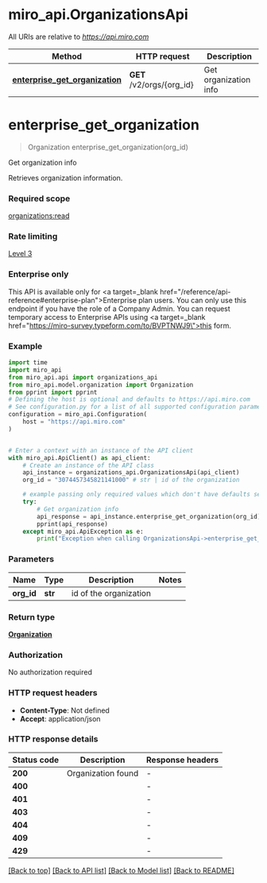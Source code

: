 # miro_api.OrganizationsApi

All URIs are relative to *https://api.miro.com*

Method | HTTP request | Description
------------- | ------------- | -------------
[**enterprise_get_organization**](OrganizationsApi.md#enterprise_get_organization) | **GET** /v2/orgs/{org_id} | Get organization info


# **enterprise_get_organization**
> Organization enterprise_get_organization(org_id)

Get organization info

Retrieves organization information.<br/><h3>Required scope</h3> <a target=_blank href=https://developers.miro.com/reference/scopes>organizations:read</a> <br/><h3>Rate limiting</h3> <a target=_blank href=https://developers.miro.com/reference/ratelimiting>Level 3</a> <br/><h3>Enterprise only</h3> <p>This API is available only for <a target=_blank href=\"/reference/api-reference#enterprise-plan\">Enterprise plan</a> users. You can only use this endpoint if you have the role of a Company Admin. You can request temporary access to Enterprise APIs using <a target=_blank href=\"https://miro-survey.typeform.com/to/BVPTNWJ9\">this form</a>.</p>

### Example


```python
import time
import miro_api
from miro_api.api import organizations_api
from miro_api.model.organization import Organization
from pprint import pprint
# Defining the host is optional and defaults to https://api.miro.com
# See configuration.py for a list of all supported configuration parameters.
configuration = miro_api.Configuration(
    host = "https://api.miro.com"
)


# Enter a context with an instance of the API client
with miro_api.ApiClient() as api_client:
    # Create an instance of the API class
    api_instance = organizations_api.OrganizationsApi(api_client)
    org_id = "3074457345821141000" # str | id of the organization

    # example passing only required values which don't have defaults set
    try:
        # Get organization info
        api_response = api_instance.enterprise_get_organization(org_id)
        pprint(api_response)
    except miro_api.ApiException as e:
        print("Exception when calling OrganizationsApi->enterprise_get_organization: %s\n" % e)
```


### Parameters

Name | Type | Description  | Notes
------------- | ------------- | ------------- | -------------
 **org_id** | **str**| id of the organization |

### Return type

[**Organization**](Organization.md)

### Authorization

No authorization required

### HTTP request headers

 - **Content-Type**: Not defined
 - **Accept**: application/json


### HTTP response details

| Status code | Description | Response headers |
|-------------|-------------|------------------|
**200** | Organization found |  -  |
**400** |  |  -  |
**401** |  |  -  |
**403** |  |  -  |
**404** |  |  -  |
**409** |  |  -  |
**429** |  |  -  |

[[Back to top]](#) [[Back to API list]](../README.md#documentation-for-api-endpoints) [[Back to Model list]](../README.md#documentation-for-models) [[Back to README]](../README.md)


